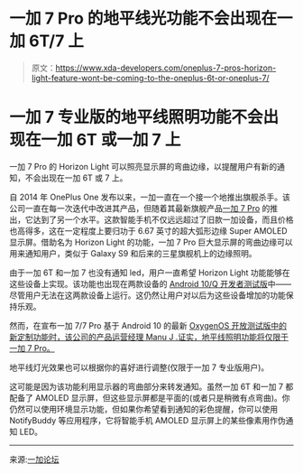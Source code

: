 # 一加 7 Pro 的地平线光功能不会出现在一加 6T/7 上

> 原文：<https://www.xda-developers.com/oneplus-7-pros-horizon-light-feature-wont-be-coming-to-the-oneplus-6t-or-oneplus-7/>

# 一加 7 专业版的地平线照明功能不会出现在一加 6T 或一加 7 上

一加 7 Pro 的 Horizon Light 可以照亮显示屏的弯曲边缘，以提醒用户有新的通知，不会出现在一加 6T 或 7 上。

自 2014 年 OnePlus One 发布以来，一加一直在一个接一个地推出旗舰杀手。该公司一直在每一次迭代中改进其产品，但随着其最新旗舰产品[一加 7 Pro](https://www.xda-developers.com/oneplus-7-pro-review/) 的推出，它达到了另一个水平。这款智能手机不仅远远超过了旧款一加设备，而且价格也高得多，这在一定程度上要归功于 6.67 英寸的超大弧形边缘 Super AMOLED 显示屏。借助名为 Horizon Light 的功能，一加 7 Pro 巨大显示屏的弯曲边缘可以用来通知用户，类似于 Galaxy S9 和后来的三星旗舰机上的边缘照明。

由于一加 6T 和一加 7 也没有通知 led，用户一直希望 Horizon Light 功能能够在这些设备上实现。该功能也出现在两款设备的 [Android 10/Q 开发者测试版](https://www.xda-developers.com/oneplus-7-pro-android-q-beta-5-10-release/)中——尽管用户无法在这两款设备上运行。这仍然让用户对以后为这些设备增加的功能保持乐观。

然而，在宣布一加 7/7 Pro 基于 Android 10 的最新 [OxygenOS 开放测试版中的新定制功能时，该公司的产品运营经理 Manu J .证实，地平线照明功能将仅限于一加 7 Pro。](https://www.xda-developers.com/oneplus-7-7-pro-android-10-oxygenos-open-beta-1/)

地平线灯光效果也可以根据你的喜好进行调整(仅限于一加 7 专业版用户)。

这可能是因为该功能利用显示器的弯曲部分来转发通知。虽然一加 6T 和一加 7 都配备了 AMOLED 显示屏，但这些显示屏都是平面的(或者只是稍微有点弯曲)。你仍然可以使用环境显示功能，但如果你希望看到通知的彩色提醒，你可以使用 NotifyBuddy 等应用程序，它将智能手机 AMOLED 显示屏上的某些像素用作伪通知 LED。

* * *

来源:[一加论坛](https://forums.oneplus.com/threads/introducing-the-new-features-on-android-10.1099864/)